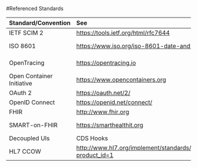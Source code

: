 #Referenced Standards


| Standard/Convention        | See                     | Purpose                 |
| -------------------------- |:------------------------|:------------------------|
|IETF SCIM 2 |https://tools.ietf.org/html/rfc7644 |User/Group provisioning
| ISO 8601 |https://www.iso.org/iso-8601-date-and-time-format.html |Date, time, and time zone standardization
|OpenTracing|https://opentracing.io|SOA profiling and tracability
|Open Container Initiative|https://www.opencontainers.org|Build containerization
|OAuth 2|https://oauth.net/2/|Authorization
|OpenID Connect|https://openid.net/connect/|Authentication
|FHIR|http://www.fhir.org|Health services and data
|SMART-on-FHIR|https://smarthealthit.org|http://hl7.org/fhir/smart-app-launch/
|Decoupled UIs|CDS Hooks|https://cds-hooks.org|Remote support services
|HL7 CCOW|http://www.hl7.org/implement/standards/product_brief.cfm?product_id=1|User context synchronization


